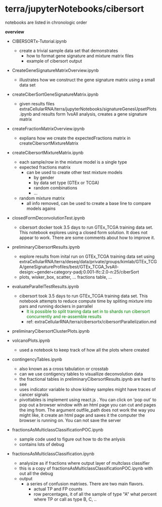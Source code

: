 # terra/jupyterNotebooks/cibersort

notebooks are listed in chronologic order

**overview**

- CIBERSORTx-Tutorial.ipynb
  * create a trivial sample data set that demonstrates 
      + how to format gene signature and mixture matrix files
      + example of cibersort output
      
 - CreateGeneSignatureMatrixOverview.ipynb
   * illustrates how we construct the gene signature matrix using a small data set
   
- createCiberSortGeneSignatureMatrix.ipynb
  * given results files extraCellularRNA/terra/jupyterNotebooks/signatureGenesUpsetPlots.ipynb and results form 1vsAll analysis, creates  a gene signature matrix
  
- createFractionMatrixOverview.ipynb
  * explians how we create the expectedFractions matrix in createCibersortMixtureMatrix

- createCibersortMixtureMatrix.ipynb
    * each sample/row in the mixture model is a single type
    * expected fractions matrix
      - can be used to create other test mixture models
        * by gender
        * by data set type (GTEx or TCGA)
        * random combinations
        * ...
    * random mixture matrix
      - all info removed, can be used to create a base line to compare models agains
      

- closedFormDeconvolutionTest.ipynb
  * cibersort docker took 3.5 days to run GTEx_TCGA training data set. This notebook explores using a closed form solution. It does not appear to work. There are some comments about how to improve it.


- preliminaryCibersortResults.ipynb
  * explore results from inital run on GTEx_TCGA training data set using extraCellularRNA/terra/deseq/data/private/groups/kimlab/GTEx_TCGA/geneSignatureProfiles/best/GTEx_TCGA_1vsAll-design:~gender+category-padj:0.001-lfc:2.0-n:25/ciberSort
  * plots, wisker_box, scatter, ... fractions table, ...

- evaluateParallelTestResults.ipynb
  * cibersort took 3.5 days to run GTEx_TCGA training data set. This notebook attempts to reduce compute time by spliting mixture into pars and running dockers in parrallel
    * <span style="color:green">It is possible to split traning data set in to shards run cibersort concurrently and re-assemble results</span>
    * ref: extraCellularRNA/terra/cibersortx/cibersortParallelization.md

- preliminaryCibersortClusterPlots.ipynb

- volcanoPlots.ipynb
  * used a notebook to keep track of how all the plots where created
  
- contingencyTables.ipynb
  * also known as a cross tabulation or crosstab
  * can we use contigency tables to visuallize deconvolution data
  * the fractional tables in  preliminaryCibersortResults.ipynb are hard to see
  * uses indicator variable to show kidney samples might have traces of cancer signals
  * pivottables is implement using react.js . You can click on 'pop out' to pop out a browser window with an html page you can cut and pages the img from. The argument outfile_path does not work the way you might like, it create an html page and saves it the computer the browser is running on. You can not save the server
  
- fractionsAsMulticlassClassificationPOC.ipynb
  * sample code used to figure out how to do the anlysis
  * contains lots of debug 
  
- fractionsAsMulticlassClassification.ipynb
  * analysize as if fractions where output layer of multclass classifier
  * this is a copy of fractionsAsMulticlassClassificationPOC.ipynb with out all the debug
  * output
    - a series of confusion matrixes. There are two main flavors. 
      + actual TP and FP counts
      + row percentages, it of all the sample of type "A" what percent where TP or call as type B, C, ..
      
  
  
